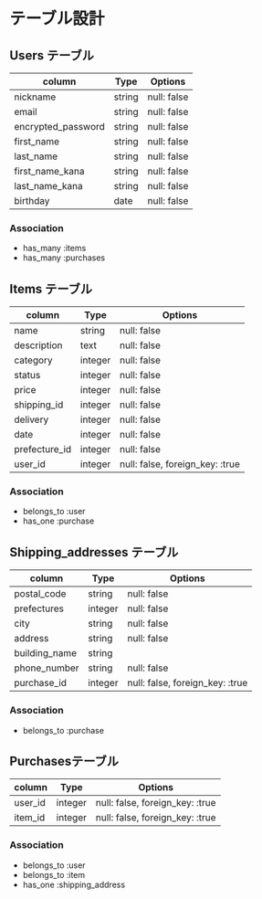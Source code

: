 
# テーブル設計

## Users テーブル

| column              | Type   | Options     |
|---------------------|--------|-------------|
| nickname            | string | null: false |
| email               | string | null: false |
| encrypted_password  | string | null: false |
| first_name          | string | null: false |
| last_name           | string | null: false |
| first_name_kana     | string | null: false |
| last_name_kana      | string | null: false |
| birthday            | date   | null: false |


### Association

- has_many   :items
- has_many   :purchases

## Items テーブル

| column              | Type    | Options                         |
|---------------------|---------|---------------------------------|
| name                | string  | null: false                     |
| description         | text    | null: false                     |
| category            | integer | null: false                     |
| status              | integer | null: false                     |
| price               | integer | null: false                     |
| shipping_id         | integer | null: false                     |
| delivery            | integer | null: false                     |
| date                | integer | null: false                     |
| prefecture_id       | integer | null: false                     |
| user_id             | integer | null: false, foreign_key: :true |

### Association

- belongs_to :user
- has_one    :purchase

## Shipping_addresses テーブル

| column               | Type    | Options                         |
|----------------------|---------|---------------------------------|
| postal_code          | string  | null: false                     |
| prefectures          | integer | null: false                     |
| city                 | string  | null: false                     |
| address              | string  | null: false                     |
| building_name        | string  |                                 |
| phone_number         | string  | null: false                     |
| purchase_id          | integer | null: false, foreign_key: :true |

### Association

- belongs_to :purchase

## Purchasesテーブル

| column                | Type    | Options                         |
|-----------------------|---------|---------------------------------|
| user_id               | integer | null: false, foreign_key: :true |
| item_id               | integer | null: false, foreign_key: :true |

### Association

- belongs_to :user
- belongs_to :item
- has_one    :shipping_address
